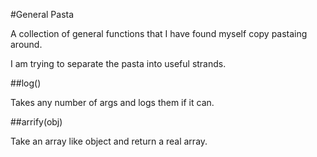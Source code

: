 #General Pasta

A collection of general functions that I have found myself copy pastaing around.

I am trying to separate the pasta into useful strands.

##log()

Takes any number of args and logs them if it can.

##arrify(obj)

Take an array like object and return a real array.

